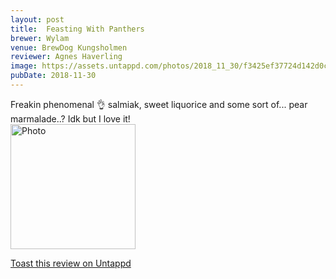 ```yaml
---
layout: post
title:  Feasting With Panthers
brewer: Wylam
venue: BrewDog Kungsholmen
reviewer: Agnes Haverling
image: https://assets.untappd.com/photos/2018_11_30/f3425ef37724d142d0ce5a9cc694b08d_200x200.jpg
pubDate: 2018-11-30
---
```


Freakin phenomenal 👌 salmiak, sweet liquorice and some sort of... pear marmalade..? Idk but I love it!
						  <br />
						  <img height="200" width="200" src="https://assets.untappd.com/photos/2018_11_30/f3425ef37724d142d0ce5a9cc694b08d_200x200.jpg" alt="Photo">         
						
[Toast this review on Untappd](https://untappd.com/user/StoutEmpire/checkin/681850771)
